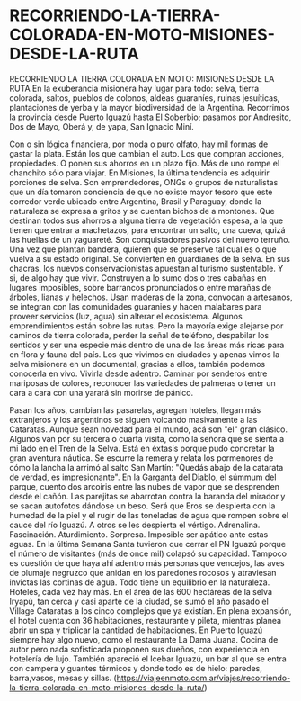 # RECORRIENDO-LA-TIERRA-COLORADA-EN-MOTO-MISIONES-DESDE-LA-RUTA
RECORRIENDO LA TIERRA COLORADA EN MOTO: MISIONES DESDE LA RUTA
En la exuberancia misionera hay lugar para todo: selva, tierra colorada, saltos, pueblos de colonos, aldeas guaraníes, ruinas jesuíticas, plantaciones de yerba y la mayor biodiversidad de la Argentina. Recorrimos la provincia desde Puerto Iguazú hasta El Soberbio; pasamos por Andresito, Dos de Mayo, Oberá y, de yapa, San Ignacio Miní.

Con o sin lógica financiera, por moda o puro olfato, hay mil formas de gastar la plata. Están los que cambian el auto. Los que compran acciones, propiedades. O ponen sus ahorros en un plazo fijo. Más de uno rompe el chanchito sólo para viajar.
En Misiones, la última tendencia es adquirir porciones de selva. Son emprendedores, ONGs o grupos de naturalistas que un día tomaron conciencia de que no existe mayor tesoro que este corredor verde ubicado entre Argentina, Brasil y Paraguay, donde la naturaleza se expresa a gritos y se cuentan bichos de a montones. Que destinan todos sus ahorros a alguna tierra de vegetación espesa, a la que tienen que entrar a machetazos, para encontrar un salto, una cueva, quizá las huellas de un yaguareté. Son conquistadores pasivos del nuevo terruño. Una vez que plantan bandera, quieren que se preserve tal cual es o que vuelva a su estado original. Se convierten en guardianes de la selva. En sus chacras, los nuevos conservacionistas apuestan al turismo sustentable. Y si, de algo hay que vivir. Construyen a lo sumo dos o tres cabañas en lugares imposibles, sobre barrancos pronunciados o entre marañas de árboles, lianas y helechos. Usan maderas de la zona, convocan a artesanos, se integran con las comunidades guaranies y hacen malabares para proveer servicios (luz, agua) sin alterar  el ecosistema. Algunos emprendimientos están sobre las rutas. Pero la mayoría exige alejarse por caminos de tierra colorada, perder la señal de teléfono, despabilar los sentidos y ser una especie más dentro de una de las áreas más ricas para en flora y fauna del país. Los que vivimos en ciudades y apenas vimos la selva misionera en un documental, gracias a ellos, también podemos conocerla en vivo. Vivirla desde adentro. Caminar por senderos entre mariposas de colores, reconocer las variedades de palmeras o tener un cara a cara con una yarará sin morirse de pánico.



Pasan los años, cambian las pasarelas, agregan hoteles, llegan más extranjeros y los argentinos se siguen volcando masivamente a las Cataratas. Aunque sean novedad para el mundo, acá son "el" gran clásico. Algunos van por su tercera o cuarta visita, como la señora 
que se sienta a mi lado en el Tren de la Selva. Está en éxtasis porque pudo concretar la gran aventura náutica. Se escurre la remera y relata los pormenores de cómo la lancha la arrimó al salto San Martín: "Quedás abajo de la catarata de verdad, es impresionante". En la Garganta del Diablo, el súmmum del parque, cuento dos arcoiris entre las nubes de vapor
que se desprenden desde el cañón. Las parejitas se abarrotan contra la baranda del mirador y se sacan autofotos dándose un beso. Será que Eros se despierta con la humedad de la piel y el rugir de las toneladas de agua que rompen sobre el cauce del río Iguazú. A otros se les despierta el vértigo. Adrenalina. Fascinación. Aturdimiento. Sorpresa. Imposible ser apático ante estas aguas. En la última Semana Santa tuvieron que cerrar el PN Iguazú porque el número de visitantes (más de once mil) colapsó su capacidad. Tampoco es cuestión de que haya ahí adentro más personas que vencejos, las aves de plumaje negruzco que anidan en los paredones rocosos y atraviesan invictas las cortinas de agua. Todo tiene un equilibrio en la naturaleza. Hoteles, cada vez hay más. En el área de las 600 hectáreas de la selva Iryapú, tan cerca y casi aparte de la ciudad, se sumó el año pasado el Village Cataratas a los cinco complejos que ya existían. En plena expansión, el hotel cuenta con 36 habitaciones, restaurante y pileta, mientras planea abrir un spa y triplicar la cantidad de habitaciones. En Puerto Iguazú siempre hay algo nuevo, como el restaurante La Dama Juana. Cocina de autor pero nada sofisticada proponen sus dueños, con experiencia en hotelería de lujo. También apareció el Icebar Iguazú, un bar al que se entra con campera y guantes térmicos y donde todo es de hielo: paredes, barra,vasos, mesas y sillas. 
(https://viajeenmoto.com.ar/viajes/recorriendo-la-tierra-colorada-en-moto-misiones-desde-la-ruta/)
